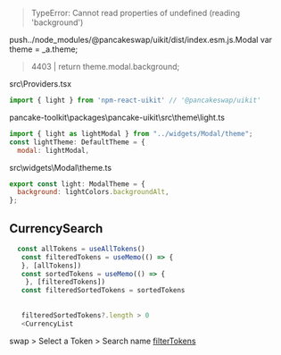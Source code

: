 > TypeError: Cannot read properties of undefined (reading 'background')

push../node_modules/@pancakeswap/uikit/dist/index.esm.js.Modal
var theme = _a.theme;
> 4403 |     return theme.modal.background;

src\Providers.tsx

```js
import { light } from 'npm-react-uikit' // '@pancakeswap/uikit'
```

pancake-toolkit\packages\pancake-uikit\src\theme\light.ts

```js
import { light as lightModal } from "../widgets/Modal/theme";
const lightTheme: DefaultTheme = {
  modal: lightModal,
```

src\widgets\Modal\theme.ts

```js
export const light: ModalTheme = {
  background: lightColors.backgroundAlt,
};
```


## CurrencySearch

```js
  const allTokens = useAllTokens()
   const filteredTokens = useMemo(() => {
   }, [allTokens])
   const sortedTokens = useMemo(() => {
    }, [filteredTokens]) 
   const filteredSortedTokens = sortedTokens
   
   
   filteredSortedTokens?.length > 0
   <CurrencyList
```

swap > Select a Token > Search name [filterTokens](https://github.com/pancakeswap/pancake-frontend/blob/develop/src/components/SearchModal/filtering.ts)
